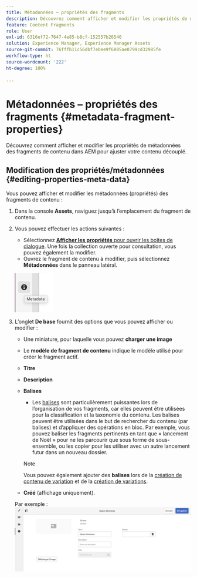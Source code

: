 ```yaml
---
title: Métadonnées – propriétés des fragments
description: Découvrez comment afficher et modifier les propriétés de métadonnées des fragments de contenu dans AEM pour ajuster votre contenu découplé.
feature: Content Fragments
role: User
exl-id: 6316ef72-7647-4e85-b8cf-152557b26540
solution: Experience Manager, Experience Manager Assets
source-git-commit: 76fffb11c56dbf7ebee9f6805ae0799cd32985fe
workflow-type: ht
source-wordcount: '222'
ht-degree: 100%

---
```


# Métadonnées – propriétés des fragments {#metadata-fragment-properties}

Découvrez comment afficher et modifier les propriétés de métadonnées des fragments de contenu dans AEM pour ajuster votre contenu découplé.

## Modification des propriétés/métadonnées {#editing-properties-meta-data}

Vous pouvez afficher et modifier les métadonnées (propriétés) des fragments de contenu :

1. Dans la console **Assets**, naviguez jusqu’à l’emplacement du fragment de contenu.
2. Vous pouvez effectuer les actions suivantes :

   * Sélectionnez [**Afficher les propriétés** pour ouvrir les boîtes de dialogue](/help/assets/manage-assets.md#editing-properties). Une fois la collection ouverte pour consultation, vous pouvez également la modifier.
   * Ouvrez le fragment de contenu à modifier, puis sélectionnez **Métadonnées** dans le panneau latéral.

   ![métadonnées](assets/cfm-metadata-01.png)

3. L’onglet **De base** fournit des options que vous pouvez afficher ou modifier :

   * Une miniature, pour laquelle vous pouvez **charger une image**
   * Le **modèle de fragment de contenu** indique le modèle utilisé pour créer le fragment actif.
   * **Titre**
   * **Description**
   * **Balises**
      * Les [balises](/help/sites-authoring/tags.md) sont particulièrement puissantes lors de l’organisation de vos fragments, car elles peuvent être utilisées pour la classification et la taxonomie du contenu. Les balises peuvent être utilisées dans le but de rechercher du contenu (par balises) et d’appliquer des opérations en bloc.
Par exemple, vous pouvez baliser les fragments pertinents en tant que « lancement de Noël » pour ne les parcourir que sous forme de sous-ensemble, ou les copier pour les utiliser avec un autre lancement futur dans un nouveau dossier.

     >[!NOTE]
     >
     >Vous pouvez également ajouter des **balises** lors de la [création de contenu de variation](/help/assets/content-fragments/content-fragments-variations.md#authoring-your-content) et de la [création de variations](/help/assets/content-fragments/content-fragments-variations.md#creating-a-variation).

   * **Créé** (affichage uniquement).

   Par exemple :
   ![métadonnées](assets/cfm-metadata-02.png)
